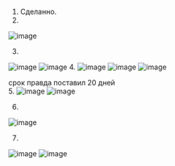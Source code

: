 1. Сделанно.  
2. 
![image](https://user-images.githubusercontent.com/95243483/162024048-34635e55-685c-48a2-97fa-4c587328d270.png)

3.
![image](https://user-images.githubusercontent.com/95243483/162038722-9dfaca41-733a-4d44-a76e-2657d0f23889.png)
![image](https://user-images.githubusercontent.com/95243483/162038861-dc8e8ec8-b134-418f-a953-81304fd79a3d.png)
4.
![image](https://user-images.githubusercontent.com/95243483/162585574-6c46eb40-c00b-4893-89c5-f26a65bcbf46.png)
![image](https://user-images.githubusercontent.com/95243483/162585552-64d7e6be-d88f-4584-bd01-82413af72efe.png)
![image](https://user-images.githubusercontent.com/95243483/162585598-424ad098-4513-4a21-a4d7-ce366d62b6c2.png)

срок правда поставил 20 дней  
5.
![image](https://user-images.githubusercontent.com/95243483/162265066-a704541c-6886-400b-a8ba-8d4b788bf56d.png)
![image](https://user-images.githubusercontent.com/95243483/162265169-c675d750-2d58-4a83-99c9-ce3b9679d2d5.png)

6.
![image](https://user-images.githubusercontent.com/95243483/162494717-107c9a29-315b-4515-821a-d435d86b48a5.png)

7.
![image](https://user-images.githubusercontent.com/95243483/162585783-ffb67b54-2fbb-4b8e-ab40-1733dfea530b.png)
![image](https://user-images.githubusercontent.com/95243483/162585804-a5c380bc-6eff-451c-9e53-a5b3782c66e7.png)
